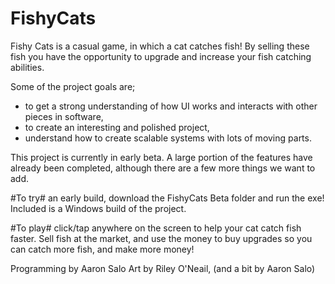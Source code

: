 # FishyCats
Fishy Cats is a casual game, in which a cat catches fish! By selling these fish you have the opportunity to upgrade and increase your fish catching abilities.

Some of the project goals are; 
- to get a strong understanding of how UI works and interacts with other pieces in software,
- to create an interesting and polished project, 
- understand how to create scalable systems with lots of moving parts.


This project is currently in early beta. A large portion of the features have already been completed, although there are a few more things we want to add.

#To try# an early build, download the FishyCats Beta folder and run the exe! Included is a Windows build of the project.

#To play# click/tap anywhere on the screen to help your cat catch fish faster. Sell fish at the market, and use the money to buy upgrades so you can catch more fish, and make more money!

Programming by Aaron Salo
Art by Riley O'Neail, (and a bit by Aaron Salo)
